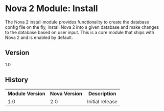 # Nova 2 Module: Install

The Nova 2 install module provides functionality to create the database config file on the fly, install Nova 2 into a given database and make changes to the database based on user input. This is a core module that ships with Nova 2 and is enabled by default.

## Version

1.0

## History

<table>
	<tr>
		<th>Module Version</th><th>Nova Version</th><th>Description</th>
	</tr>
	<tr>
		<td>1.0</td><td>2.0</td><td>Initial release</td>
	</tr>
</table>